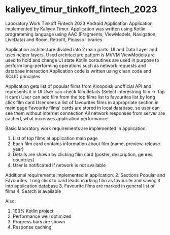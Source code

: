 # kaliyev_timur_tinkoff_fintech_2023
Laboratory Work Tinkoff Fintech 2023 Android Application
Application implemented by Kaliyev Timur.
Application was written using Kotlin programming language 
using AAC (Fragments, ViewModels, Navigation, LiveData) and Room, Retrofit, Picasso libraries

Application architecture divided into 2 main parts: UI and Data Layer and uses helper layers.
Used architecture pattern is MVVM
ViewModels are used to hold and change UI state
Kotlin coroutines are used in purpose to perform long-performing operations such as network requests and database interaction
Application code is written using clean code and SOLID principles

Application gets list of popular films from Kinopoisk unofficial API and represents it in UI
User can check film details (Select interestring film -> Tap it card)
User can add film from the top films list to favourites list by long click film card
User sees a list of favourites films in appropriate section in main page
Favourite films' cards are stored in local database, so user can see them without internet connection
All network responses from server are cached, what increases application performance

Basic laboratory work requirements are implemented in application:
1. List of top films at application main page
2. Each film card contains information about film (name, preview, release year)
3. Details are shown by clicking film card (poster, description, genres, countries)
4. User is notificated if network is not available

Additional requirements implemented in application:
2. Sections Popular and Favourites. Long click to card leads marking film as favourite and saving it into application database
3. Favourite films are marked in general list of films
4. Search is available

Also:
1. 100% Kotlin project
2. Performance well optimized
3. Progress bars are shown
4. Response caching
